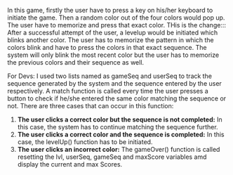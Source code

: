 In this game, firstly the user have to press a key on his/her keyboard to initiate the game. Then a random color out of the four colors would pop up. The user have to memorize and press that exact color.
THis is the change:::
After a successful attempt of the user, a levelup would be initiated which blinks another color. The user has to memorize the pattern in which the colors blink and have to press the colors in that exact sequence.
The system will only blink the most recent color but the user has to memorize the previous colors and their sequence as well.

For Devs:
I used two lists named as gameSeq and userSeq to track the sequence generated by the system and the sequence entered by the user respectively.
A match function is called every time the user presses a button to check if he/she entered the same color matching the sequence or not. There are three cases that can occur in this function:
1. **The user clicks a correct color but the sequence is not completed:** In this case, the system has to continue matching the sequence further.
2. **The user clicks a correct color and the sequence is completed:** In this case, the levelUp() function has to be initiated.
3. **The user clicks an incorrect color:** The gameOver() function is called resetting the lvl, userSeq, gameSeq and maxScore variables amd display the current and max Scores.